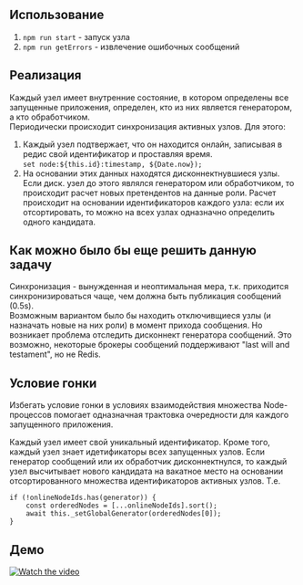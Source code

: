 ## Использование
1. `npm run start` - запуск узла          
2. `npm run getErrors` - извлечение ошибочных сообщений

## Реализация
Каждый узел имеет внутренние состояние, в котором определены все запущенные приложения, определен, кто из них является генератором, а кто обработчиком.         
Периодически происходит синхронизация активных узлов. Для этого:        
1) Каждый узел подтвержает, что он находится онлайн, записывая в редис свой идентификатор и проставляя время.       
`set node:${this.id}:timestamp, ${Date.now});`      
2) На основании этих данных находятся дисконнектнувшиеся узлы. Если диск. узел до этого являлся генератором или обработчиком, то происходит расчет новых претендентов на данные роли. Расчет происходит на основании идентификаторов каждого узла: если их отсортировать, то можно на всех узлах одназначно определить одного кандидата. 

## Как можно было бы еще решить данную задачу      
Синхронизация - вынужденная и неоптимальная мера, т.к. приходится синхронизироваться чаще, чем должна быть публикация сообщений (0.5s).     
Возможным вариантом было бы находить отключивщиеся узлы (и назначать новые на них роли) в момент прихода сообщения. Но возникает проблема отследить дисконнект генератора сообщений. Это возможно, некоторые брокеры сообщений поддерживают "last will and testament", но не Redis.

## Условие гонки            
Избегать условие гонки в условиях взаимодействия множества Node-процессов помогает одназначная трактовка очередности для каждого запущенного приложения.

Каждый узел имеет свой уникальный идентификатор. Кроме того, каждый узел знает идетификаторы всех запущенных узлов. Если генератор сообщений или их обработчик дисконнектнулся, то каждый узел высчитывает нового кандидата на вакатное место на основании отсортированного множества идентификаторов активных узлов. Т.е. 
```
if (!onlineNodeIds.has(generator)) {
    const orderedNodes = [...onlineNodeIds].sort();
    await this._setGlobalGenerator(orderedNodes[0]);
} 
```

## Демо
[![Watch the video](https://img.youtube.com/vi/FPtmXxBCstc/maxresdefault.jpg)](https://www.youtube.com/watch?v=FPtmXxBCstc)
